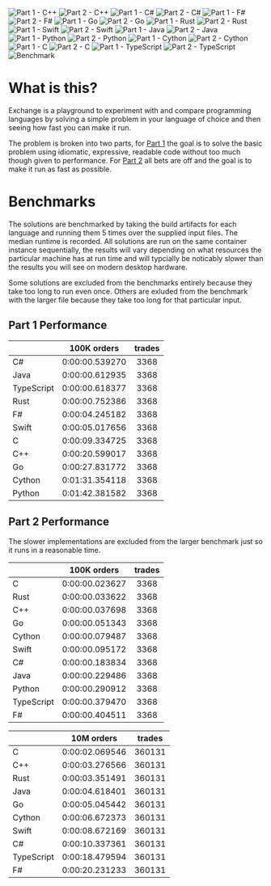 ![Part 1 - C++](./workflows/Part%201%20-%20C++/badge.svg) ![Part 2 - C++](./workflows/Part%202%20-%20C++/badge.svg) ![Part 1 - C#](./workflows/Part%201%20-%20C%23/badge.svg) ![Part 2 - C#](./workflows/Part%202%20-%20C%23/badge.svg) ![Part 1 - F#](./workflows/Part%201%20-%20F%23/badge.svg) ![Part 2 - F#](./workflows/Part%202%20-%20F%23/badge.svg) ![Part 1 - Go](./workflows/Part%201%20-%20Go/badge.svg) ![Part 2 - Go](./workflows/Part%202%20-%20Go/badge.svg) ![Part 1 - Rust](./workflows/Part%201%20-%20Rust/badge.svg) ![Part 2 - Rust](./workflows/Part%202%20-%20Rust/badge.svg) ![Part 1 - Swift](./workflows/Part%201%20-%20Swift/badge.svg) ![Part 2 - Swift](./workflows/Part%202%20-%20Swift/badge.svg) ![Part 1 - Java](./workflows/Part%201%20-%20Java/badge.svg) ![Part 2 - Java](./workflows/Part%202%20-%20Java/badge.svg) ![Part 1 - Python](./workflows/Part%201%20-%20Python/badge.svg) ![Part 2 - Python](./workflows/Part%202%20-%20Python/badge.svg) ![Part 1 - Cython](./workflows/Part%201%20-%20Cython/badge.svg) ![Part 2 - Cython](./workflows/Part%202%20-%20Cython/badge.svg) ![Part 1 - C](./workflows/Part%201%20-%20C/badge.svg) ![Part 2 - C](./workflows/Part%202%20-%20C/badge.svg) ![Part 1 - TypeScript](./workflows/Part%201%20-%20TypeScript/badge.svg) ![Part 2 - TypeScript](./workflows/Part%202%20-%20TypeScript/badge.svg) ![Benchmark](./workflows/Benchmark/badge.svg) 

# What is this?

Exchange is a playground to experiment with and compare programming languages by solving a simple problem in your language of choice and then seeing how fast you can make it run.

The problem is broken into two parts, for [Part 1](./tree/master/Part%201) the goal is to solve the basic problem using idiomatic, expressive, readable code without too much though given to performance. For [Part 2](./tree/master/Part%202) all bets are off and the goal is to make it run as fast as possible.

# Benchmarks

The solutions are benchmarked by taking the build artifacts for each language and running them 5 times over the supplied input files. The median runtime is recorded. All solutions are run on the same container instance sequentially, the results will vary depending on what resources the particular machine has at run time and will typcially be noticably slower than the results you will see on modern desktop hardware.

Some solutions are excluded from the benchmarks entirely because they take too long to run even once. Others are exluded from the benchmark with the larger file because they take too long for that particular input.

## Part 1 Performance


||100K orders|trades|
-|:-:|:-:|
|C#|0:00:00.539270|3368|
|Java|0:00:00.612935|3368|
|TypeScript|0:00:00.618377|3368|
|Rust|0:00:00.752386|3368|
|F#|0:00:04.245182|3368|
|Swift|0:00:05.017656|3368|
|C|0:00:09.334725|3368|
|C++|0:00:20.599017|3368|
|Go|0:00:27.831772|3368|
|Cython|0:01:31.354118|3368|
|Python|0:01:42.381582|3368|


## Part 2 Performance

The slower implementations are excluded from the larger benchmark just so it runs in a reasonable time.

||100K orders|trades|
-|:-:|:-:|
|C|0:00:00.023627|3368|
|Rust|0:00:00.033622|3368|
|C++|0:00:00.037698|3368|
|Go|0:00:00.051343|3368|
|Cython|0:00:00.079487|3368|
|Swift|0:00:00.095172|3368|
|C#|0:00:00.183834|3368|
|Java|0:00:00.229486|3368|
|Python|0:00:00.290912|3368|
|TypeScript|0:00:00.379470|3368|
|F#|0:00:00.404511|3368|


||10M orders|trades|
-|:-:|:-:|
|C|0:00:02.069546|360131|
|C++|0:00:03.276566|360131|
|Rust|0:00:03.351491|360131|
|Java|0:00:04.618401|360131|
|Go|0:00:05.045442|360131|
|Cython|0:00:06.672373|360131|
|Swift|0:00:08.672169|360131|
|C#|0:00:10.337361|360131|
|TypeScript|0:00:18.479594|360131|
|F#|0:00:20.231233|360131|


